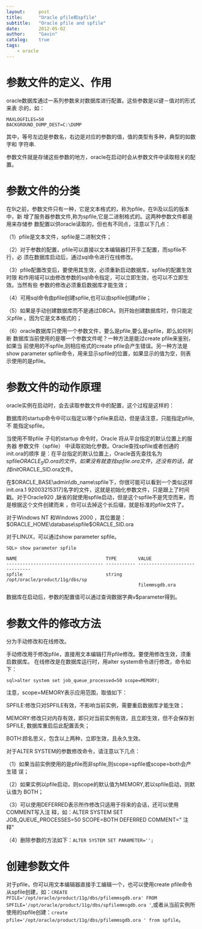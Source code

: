 ```yaml
---
layout:     post
title:      "Oracle pfile和spfile"
subtitle:   "Oracle pfile and spfile"
date:       2012-05-02
author:     "Gavin"
catalog:    true
tags:
    - oracle
---
```


# 参数文件的定义、作用

oracle数据库通过一系列参数来对数据库进行配置。这些参数是以键－值对的形式来表 示的，如：

```
MAXLOGFILES=50
BACKGROUND_DUMP_DEST=C:\DUMP
```

其中，等号左边是参数名，右边是对应的参数的值，值的类型有多种，典型的如数字和 字符串.

参数文件就是存储这些参数的地方，oracle在启动时会从参数文件中读取相关的配置。

# 参数文件的分类

在9i之前，参数文件只有一种，它是文本格式的，称为pfile，在9i及以后的版本中，新 增了服务器参数文件,称为spfile,它是二进制格式的。这两种参数文件都是用来存储参 数配置以供oracle读取的，但也有不同点，注意以下几点：

（1）pfile是文本文件，spfile是二进制文件；

（2）对于参数的配置，pfile可以直接以文本编辑器打开手工配置，而spfile不行，必 须在数据库启动后，通过sql命令进行在线修改。

（3）pfile配置改变后，要使用其生效，必须重新启动数据库，spfile的配置生效时限 和作用域可以由修改参数的sql命令指定，可以立即生效，也可以不立即生效。当然有些 参数的修改必须重启数据库才能生效；

（4）可用sql命令由pfile创建spfile,也可以由spfile创建pfile；

（5）如果是手动创建数据库而不是通过DBCA，则开始创建数据库时，你只能定义pfile 。因为它是文本格式的；

（6）oracle数据库只使用一个参数文件，要么是pfile,要么是spfile，即么如何判断 数据库当前使用的是哪一个参数文件呢？一种方法是能过create pfile来鉴别，如果当 前使用的不spfile,则相应格式的create pfile会产生错误。另一种方法是show  parameter  spfile命令，用来显示spfile的位置，如果显示的值为空，则表示使用的是pfile。


# 参数文件的动作原理

oracle实例在启动时，会去读取参数文件中的配置，这个过程是这样的：

数据库的startup命令中可以指定以哪个pfile来启动，但是请注意，只能指定pfile,不 能指定spfile。

当使用不带pfile 子句的startup 命令时，Oracle 将从平台指定的默认位置上的服务器 参数文件（spfile） 中读取初始化参数。Oracle查找spfile或者创通的init.ora的顺序 是：在平台指定的默认位置上，Oracle首先查找名为spfile$ORACLE_SID.ora的文件，如 果没有就查找spfile.ora文件，还没有的话，就找init$ORACLE_SID.ora文件。

在$ORACLE_BASE\admin\db_name\spfile下，你很可能可以看到一个类似这样init.ora.1 92003215317]名字的文件，这就是初始化参数文件，只是跟上了时间戳。对于Oracle920 ,缺省的就使用spfile启动，但是这个spfile不是凭空而来，而是根据这个文件创建而来 ，你可以去掉这个长后缀，就是标准的pfile文件了。

对于Windows NT 和Windows 2000  ，其位置是：$ORACLE_HOME\database\spfile$ORACLE_SID.ora

对于LINUX，可以通过show parameter spfile。

```
SQL> show parameter spfile

NAME                                 TYPE        VALUE
------------------------------------ ----------- ------------------------------
spfile                               string      /opt/oracle/product/11g/dbs/sp
                                                 filemmsgdb.ora
```

数据库在启动后，参数的配置值可以通过查询数据字典v$parameter得到。

# 参数文件的修改方法

分为手动修改和在线修改。

手动修改用于修改pfile，直接用文本编辑打开pfile修改。要使用修改生效，须重启数据库。
在线修改是在数据库运行时，用alter system命令进行修改，命令如下：

```
sql>alter system set job_queue_processed=50 scope=MEMORY;
```

注意，scope=MEMORY表示应用范围，取值如下：

SPFILE:修改只对SPFILE有效，不影响当前实例，需要重启数据库才能生效；

MEMORY:修改只对内存有效，即只对当前实例有效，且立即生效，但不会保存到SPFILE, 数据库重启后此配置丢失；

BOTH:顾名思义，包含以上两种，立即生效，且永久生效。

对于ALTER SYSTEM的参数修改命令，请注意以下几点：

（1）如果当前实例使用的是pfile而非spfile,则scope=spfile或scope=both会产生错 误；

（2）如果实例以pfile启动，则scope的默认值为MEMORY,若以spfile启动，则默认值为 BOTH；

（3）可以使用DEFERRED表示所作修改只适用于将来的会话，还可以使用COMMENT写入注 释，如：ALTER SYSTEM SET JOB_QUEUE_PROCESSES=50 SCOPE=BOTH DEFERRED COMMENT=" 注释"

（4）删除参数的方法如下：```ALTER SYSTEM SET PARAMETER='';```

# 创建参数文件

对于pfile，你可以用文本编辑器直接手工编辑一个，也可以使用create pfile命令 从spfile创建，如：```CREATE PFILE='/opt/oracle/product/11g/dbs/pfilemmsgdb.ora' FROM  SPFILE='/opt/oracle/product/11g/dbs/spfilemmsgdb.ora '```,或者从当前实例所使用的spfile创建：```create  pfile='/opt/oracle/product/11g/dbs/pfilemmsgdb.ora ' from spfile```。

